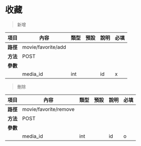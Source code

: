 # 收藏

> 新增

| 項目         | 內容                         | 類型         | 預設         | 說明                  | 必填  |
|-------------|-----------------------------|--------------|--------------|---------------------|-------|
| <b>路徑</b>  |movie/favorite/add         |              |              |                     |      |
| <b>方法</b>  | POST                         |              |              |                     |      |
| <b>參數</b>  |                             |              |              |                     |      |
|             |media_id                        | int       |              |    id              |  x   |


> 刪除

| 項目         | 內容                         | 類型         | 預設         | 說明                  | 必填  |
|-------------|-----------------------------|--------------|--------------|---------------------|-------|
| <b>路徑</b>  |movie/favorite/remove        |              |              |                     |      |
| <b>方法</b>  | POST                      |              |              |                     |      |
| <b>參數</b>  |                             |              |              |                     |      |
|             |media_id                           | int     |              |         id          |   o  |

